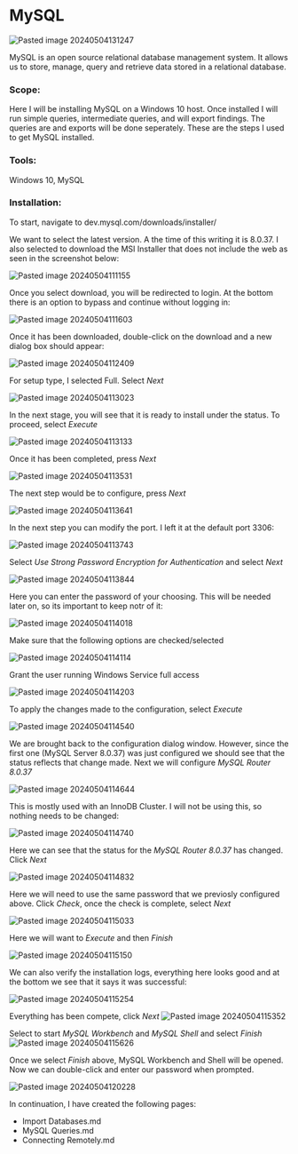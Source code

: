 # MySQL
![Pasted image 20240504131247](https://github.com/lm3nitro/Projects/assets/55665256/d7430cd6-3c62-473e-832f-832762e18142)

MySQL is an open source relational database management system. It allows us to store, manage, query and retrieve data stored in a relational database. 

### Scope: 
Here I will be installing MySQL on a Windows 10 host. Once installed I will run simple queries, intermediate queries, and will export findings. The queries are and exports will be done seperately. These are the steps I used to get MySQL installed. 

### Tools: 
Windows 10, MySQL

### Installation:

To start, navigate to dev.mysql.com/downloads/installer/

We want to select the latest version. A the time of this writing it is 8.0.37. I also selected to download the MSI Installer that does not include the web as seen in the screenshot below:

![Pasted image 20240504111155](https://github.com/lm3nitro/Projects/assets/55665256/c5265906-9b8a-4858-ac15-81ebc876719c)

Once you select download, you will be redirected to login. At the bottom there is an option to bypass and continue without logging in:

![Pasted image 20240504111603](https://github.com/lm3nitro/Projects/assets/55665256/35b7f2dd-5aa5-4955-ac6f-8389e59db3fa)

Once it has been downloaded, double-click on the download and a new dialog box should appear:

![Pasted image 20240504112409](https://github.com/lm3nitro/Projects/assets/55665256/8820e5bd-70ca-401c-84f9-4e9787e2de18)

For setup type, I selected Full. Select *Next*

![Pasted image 20240504113023](https://github.com/lm3nitro/Projects/assets/55665256/617f4d72-9084-41c4-94ae-ebf8da0feddf)

In the next stage, you will see that it is ready to install under the status. To proceed, select *Execute*

![Pasted image 20240504113133](https://github.com/lm3nitro/Projects/assets/55665256/a20cbe33-dadb-4cf6-9b13-d1eded973803)

Once it has been completed, press *Next*

![Pasted image 20240504113531](https://github.com/lm3nitro/Projects/assets/55665256/e840e478-8d3e-4d5a-8263-e5e4e2d93558)

The next step would be to configure, press *Next*

![Pasted image 20240504113641](https://github.com/lm3nitro/Projects/assets/55665256/67142496-1ce3-4fa7-8d3d-95503aa869d0)

In the next step you can modify the port. I left it at the default port 3306:

![Pasted image 20240504113743](https://github.com/lm3nitro/Projects/assets/55665256/db7249cf-cc2e-4ccf-9b95-34f0359a7c76)

Select *Use Strong Password Encryption for Authentication* and select *Next*

![Pasted image 20240504113844](https://github.com/lm3nitro/Projects/assets/55665256/d4b092fe-7261-4c21-8516-4944d63bf0cf)

Here you can enter the password of your choosing. This will be needed later on, so its important to keep notr of it:

![Pasted image 20240504114018](https://github.com/lm3nitro/Projects/assets/55665256/4686cb19-039f-4bca-8c7b-a64d5ce8cbbf)

Make sure that the following options are checked/selected

![Pasted image 20240504114114](https://github.com/lm3nitro/Projects/assets/55665256/8bd4c9a7-9fde-41bd-a74c-89cecbc317e8)

Grant the user running Windows Service full access

![Pasted image 20240504114203](https://github.com/lm3nitro/Projects/assets/55665256/191f02c0-6cc6-4437-831a-8eb944590b3c)

To apply the changes made to the configuration, select *Execute*

![Pasted image 20240504114540](https://github.com/lm3nitro/Projects/assets/55665256/93201a2f-5db2-4d6a-9308-7fd0eb3e0a89)

We are brought back to the configuration dialog window. However, since the first one (MySQL Server 8.0.37) was just configured we should see that the status reflects that change made. Next we will configure *MySQL Router 8.0.37*

![Pasted image 20240504114644](https://github.com/lm3nitro/Projects/assets/55665256/c2bf5bdd-23e9-4bf4-8a9b-38f15c99e327)

This is mostly used with an InnoDB Cluster. I will not be using this, so nothing needs to be changed:

![Pasted image 20240504114740](https://github.com/lm3nitro/Projects/assets/55665256/81846311-9e86-40d1-8251-d9bcb1a60895)

Here we can see that the status for the  *MySQL Router 8.0.37* has changed. Click *Next*

![Pasted image 20240504114832](https://github.com/lm3nitro/Projects/assets/55665256/46a847d1-72bb-4f14-a7ab-40d404c02fdf)

Here we will need to use the same password that we previosly configured above. Click *Check*, once the check is complete, select *Next*

![Pasted image 20240504115033](https://github.com/lm3nitro/Projects/assets/55665256/81054583-0312-42a2-85e0-a5f76ec9ed50)

Here we will want to *Execute* and then *Finish*

![Pasted image 20240504115150](https://github.com/lm3nitro/Projects/assets/55665256/c28f47a8-bd27-44a5-b2fb-1c2829dad1f1)

We can also verify the installation logs, everything here looks good and at the bottom we see that it says it was successful:

![Pasted image 20240504115254](https://github.com/lm3nitro/Projects/assets/55665256/69f60592-4a10-4883-9052-6225ecf97712)

Everything has been compete, click *Next*
![Pasted image 20240504115352](https://github.com/lm3nitro/Projects/assets/55665256/b1a7b053-ff36-41b7-b83a-b0abbc48ce2d)

Select to start *MySQL Workbench* and *MySQL Shell* and select *Finish*
![Pasted image 20240504115626](https://github.com/lm3nitro/Projects/assets/55665256/7c94f9e7-f179-46d1-8115-9bfe45bedc62)

Once we select *Finish* above, MySQL Workbench and Shell will be opened. Now we can double-click and enter our password when prompted. 

![Pasted image 20240504120228](https://github.com/lm3nitro/Projects/assets/55665256/4dbad673-fb9b-4ffa-a3ac-0a0b4d8ade0b)

In continuation, I have created the following pages:

+ Import Databases.md
+ MySQL Queries.md
+ Connecting Remotely.md


